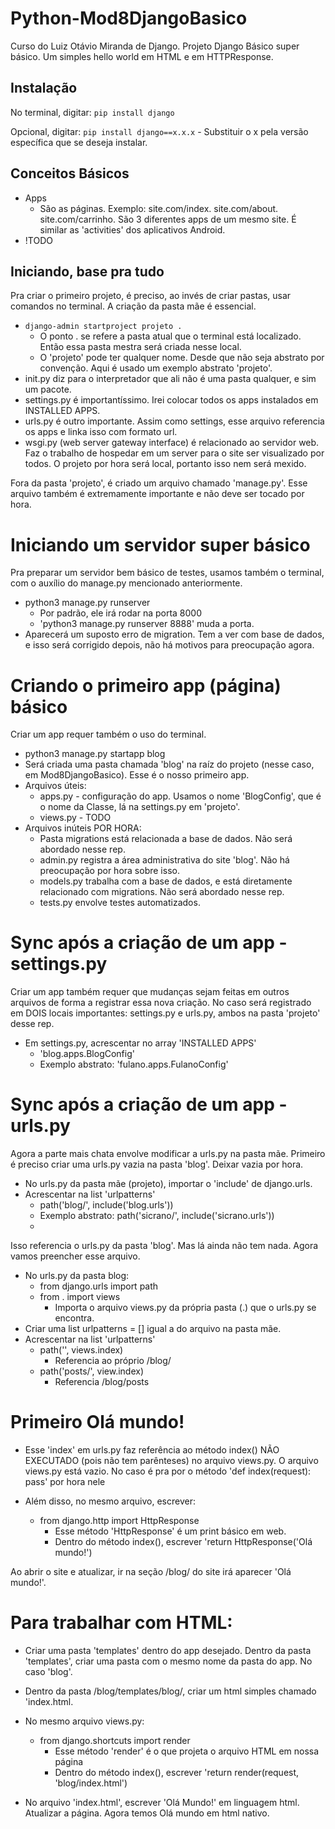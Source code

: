 # Python-Mod8DjangoBasico
Curso do Luiz Otávio Miranda de Django.
Projeto Django Básico super básico. Um simples hello world em HTML e em HTTPResponse.

## Instalação
No terminal, digitar: 
    ```pip install django```

Opcional, digitar:
```pip install django==x.x.x```
    - Substituir o x pela versão específica que se deseja instalar.

## Conceitos Básicos

- Apps
    - São as páginas. Exemplo: site.com/index. site.com/about. site.com/carrinho. São 3 diferentes apps de um mesmo site. É similar as 'activities' dos aplicativos Android.
- !TODO

## Iniciando, base pra tudo

Pra criar o primeiro projeto, é preciso, ao invés de criar pastas, usar comandos no terminal. A criação da pasta mãe é essencial.

- ```django-admin startproject projeto .```
    - O ponto . se refere a pasta atual que o terminal está localizado. Então essa pasta mestra será criada nesse local.
    - O 'projeto' pode ter qualquer nome. Desde que não seja abstrato por convenção. Aqui é usado um exemplo abstrato 'projeto'.
- init.py diz para o interpretador que ali não é uma pasta qualquer, e sim um pacote.
- settings.py é importantíssimo. Irei colocar todos os apps instalados em INSTALLED APPS.
- urls.py é outro importante. Assim como settings, esse arquivo referencia os apps e linka isso com formato url.
- wsgi.py (web server gateway interface) é relacionado ao servidor web. Faz o trabalho de hospedar em um server para o site ser visualizado por todos. O projeto por hora será local, portanto isso nem será mexido.

Fora da pasta 'projeto', é criado um arquivo chamado 'manage.py'. Esse arquivo também é extremamente importante e não deve ser tocado por hora.

# Iniciando um servidor super básico

Pra preparar um servidor bem básico de testes, usamos também o terminal, com o auxílio do manage.py mencionado anteriormente.

- python3 manage.py runserver
    - Por padrão, ele irá rodar na porta 8000
    - 'python3 manage.py runserver 8888' muda a porta.
- Aparecerá um suposto erro de migration. Tem a ver com base de dados, e isso será corrigido depois, não há motivos para preocupação agora.

# Criando o primeiro app (página) básico

Criar um app requer também o uso do terminal.

- python3 manage.py startapp blog
- Será criada uma pasta chamada 'blog' na raíz do projeto (nesse caso, em Mod8DjangoBasico). Esse é o nosso primeiro app.
- Arquivos úteis:
    - apps.py - configuração do app. Usamos o nome 'BlogConfig', que é o nome da Classe, lá na settings.py em 'projeto'.
    - views.py - TODO
- Arquivos inúteis POR HORA:
    - Pasta migrations está relacionada a base de dados. Não será abordado nesse rep.
    - admin.py registra a área administrativa do site 'blog'. Não há preocupação por hora sobre isso.
    - models.py trabalha com a base de dados, e está diretamente relacionado com migrations. Não será abordado nesse rep.
    - tests.py envolve testes automatizados.

# Sync após a criação de um app - settings.py

Criar um app também requer que mudanças sejam feitas em outros arquivos de forma a registrar essa nova criação. No caso será registrado em DOIS locais importantes: settings.py e urls.py, ambos na pasta 'projeto' desse rep.

- Em settings.py, acrescentar no array 'INSTALLED APPS'
    - 'blog.apps.BlogConfig'
    - Exemplo abstrato: 'fulano.apps.FulanoConfig'

# Sync após a criação de um app - urls.py

Agora a parte mais chata envolve modificar a urls.py na pasta mãe. Primeiro é preciso criar uma urls.py vazia na pasta 'blog'. Deixar vazia por hora.

- No urls.py da pasta mãe (projeto), importar o 'include' de django.urls.
- Acrescentar na list 'urlpatterns'
    - path('blog/', include('blog.urls'))
    - Exemplo abstrato: path('sicrano/', include('sicrano.urls'))
    - 

Isso referencia o urls.py da pasta 'blog'. Mas lá ainda não tem nada. Agora vamos preencher esse arquivo.

- No urls.py da pasta blog:
    - from django.urls import path
    - from . import views
        - Importa o arquivo views.py da própria pasta (.) que o urls.py se encontra.
- Criar uma list urlpatterns = [] igual a do arquivo na pasta mãe.
- Acrescentar na list 'urlpatterns'
    - path('', views.index)
        - Referencia ao próprio /blog/
    - path('posts/', view.index)
        - Referencia /blog/posts

# Primeiro Olá mundo!

- Esse 'index' em urls.py faz referência ao método index() NÃO EXECUTADO (pois não tem parênteses) no arquivo views.py. O arquivo views.py está vazio. No caso é pra por o método 'def index(request): pass' por hora nele

- Além disso, no mesmo arquivo, escrever:
    - from django.http import HttpResponse
        - Esse método 'HttpResponse' é um print básico em web.
        - Dentro do método index(), escrever 'return HttpResponse('Olá mundo!')

Ao abrir o site e atualizar, ir na seção /blog/ do site irá aparecer 'Olá mundo!'.

# Para trabalhar com HTML:

- Criar uma pasta 'templates' dentro do app desejado. Dentro da pasta 'templates', criar uma pasta com o mesmo nome da pasta do app. No caso 'blog'.

- Dentro da pasta /blog/templates/blog/, criar um html simples chamado 'index.html.

- No mesmo arquivo views.py:
    - from django.shortcuts import render
        - Esse método 'render' é o que projeta o arquivo HTML em nossa página
        - Dentro do método index(), escrever 'return render(request, 'blog/index.html')

- No arquivo 'index.html', escrever 'Olá Mundo!' em linguagem html. Atualizar a página. Agora temos Olá mundo em html nativo.